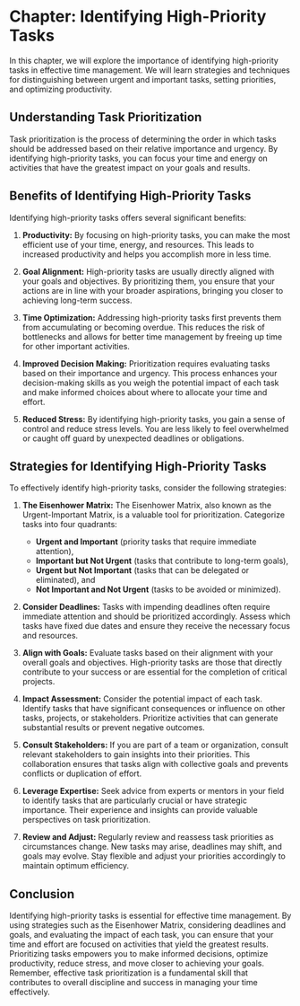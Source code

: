Chapter: Identifying High-Priority Tasks
========================================

In this chapter, we will explore the importance of identifying high-priority tasks in effective time management. We will learn strategies and techniques for distinguishing between urgent and important tasks, setting priorities, and optimizing productivity.

**Understanding Task Prioritization**
-------------------------------------

Task prioritization is the process of determining the order in which tasks should be addressed based on their relative importance and urgency. By identifying high-priority tasks, you can focus your time and energy on activities that have the greatest impact on your goals and results.

**Benefits of Identifying High-Priority Tasks**
-----------------------------------------------

Identifying high-priority tasks offers several significant benefits:

1. **Productivity:** By focusing on high-priority tasks, you can make the most efficient use of your time, energy, and resources. This leads to increased productivity and helps you accomplish more in less time.

2. **Goal Alignment:** High-priority tasks are usually directly aligned with your goals and objectives. By prioritizing them, you ensure that your actions are in line with your broader aspirations, bringing you closer to achieving long-term success.

3. **Time Optimization:** Addressing high-priority tasks first prevents them from accumulating or becoming overdue. This reduces the risk of bottlenecks and allows for better time management by freeing up time for other important activities.

4. **Improved Decision Making:** Prioritization requires evaluating tasks based on their importance and urgency. This process enhances your decision-making skills as you weigh the potential impact of each task and make informed choices about where to allocate your time and effort.

5. **Reduced Stress:** By identifying high-priority tasks, you gain a sense of control and reduce stress levels. You are less likely to feel overwhelmed or caught off guard by unexpected deadlines or obligations.

**Strategies for Identifying High-Priority Tasks**
--------------------------------------------------

To effectively identify high-priority tasks, consider the following strategies:

1. **The Eisenhower Matrix:** The Eisenhower Matrix, also known as the Urgent-Important Matrix, is a valuable tool for prioritization. Categorize tasks into four quadrants:

   * **Urgent and Important** (priority tasks that require immediate attention),
   * **Important but Not Urgent** (tasks that contribute to long-term goals),
   * **Urgent but Not Important** (tasks that can be delegated or eliminated), and
   * **Not Important and Not Urgent** (tasks to be avoided or minimized).
2. **Consider Deadlines:** Tasks with impending deadlines often require immediate attention and should be prioritized accordingly. Assess which tasks have fixed due dates and ensure they receive the necessary focus and resources.

3. **Align with Goals:** Evaluate tasks based on their alignment with your overall goals and objectives. High-priority tasks are those that directly contribute to your success or are essential for the completion of critical projects.

4. **Impact Assessment:** Consider the potential impact of each task. Identify tasks that have significant consequences or influence on other tasks, projects, or stakeholders. Prioritize activities that can generate substantial results or prevent negative outcomes.

5. **Consult Stakeholders:** If you are part of a team or organization, consult relevant stakeholders to gain insights into their priorities. This collaboration ensures that tasks align with collective goals and prevents conflicts or duplication of effort.

6. **Leverage Expertise:** Seek advice from experts or mentors in your field to identify tasks that are particularly crucial or have strategic importance. Their experience and insights can provide valuable perspectives on task prioritization.

7. **Review and Adjust:** Regularly review and reassess task priorities as circumstances change. New tasks may arise, deadlines may shift, and goals may evolve. Stay flexible and adjust your priorities accordingly to maintain optimum efficiency.

**Conclusion**
--------------

Identifying high-priority tasks is essential for effective time management. By using strategies such as the Eisenhower Matrix, considering deadlines and goals, and evaluating the impact of each task, you can ensure that your time and effort are focused on activities that yield the greatest results. Prioritizing tasks empowers you to make informed decisions, optimize productivity, reduce stress, and move closer to achieving your goals. Remember, effective task prioritization is a fundamental skill that contributes to overall discipline and success in managing your time effectively.
